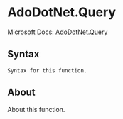 ---
---

# AdoDotNet.Query

Microsoft Docs: [AdoDotNet.Query](https://docs.microsoft.com/en-us/powerquery-m/adodotnet-query)

## Syntax

```powerquery-m
Syntax for this function.
```

## About

About this function.

